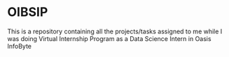 # OIBSIP
This is a repository containing all the projects/tasks assigned to me while I was doing Virtual Internship Program as a Data Science Intern in Oasis InfoByte
